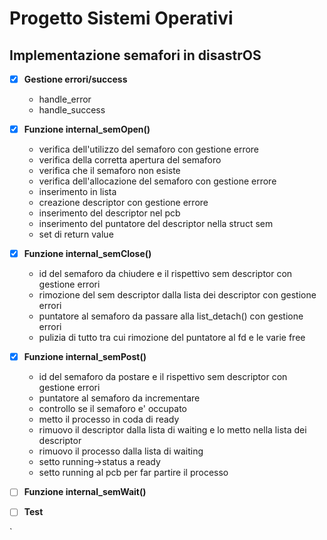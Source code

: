 # Progetto Sistemi Operativi

## Implementazione semafori in disastrOS

- [x] **Gestione errori/success**
  - handle_error
  - handle_success
- [x] **Funzione internal_semOpen()**
  - verifica dell'utilizzo del semaforo con gestione errore
  - verifica della corretta apertura del semaforo
  - verifica che il semaforo non esiste
  - verifica dell'allocazione del semaforo con gestione errore
  - inserimento in lista
  - creazione descriptor con gestione errore
  - inserimento del descriptor nel pcb
  - inserimento del puntatore del descriptor nella struct sem
  - set di return value
- [x] **Funzione internal_semClose()**
  - id del semaforo da chiudere e il rispettivo sem descriptor con gestione errori
  - rimozione del sem descriptor dalla lista dei descriptor con gestione errori
  - puntatore al semaforo da passare alla list_detach() con gestione errori
  - pulizia di tutto tra cui rimozione del puntatore al fd e le varie free
- [x] **Funzione internal_semPost()**

  - id del semaforo da postare e il rispettivo sem descriptor con gestione errori
  - puntatore al semaforo da incrementare
  - controllo se il semaforo e' occupato
  - metto il processo in coda di ready
  - rimuovo il descriptor dalla lista di waiting e lo metto nella lista dei descriptor
  - rimuovo il processo dalla lista di waiting
  - setto running->status a ready
  - setto running al pcb per far partire il processo

- [ ] **Funzione internal_semWait()**
- [ ] **Test**

`
